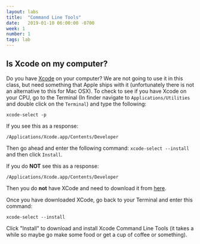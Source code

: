 ```yaml
---
layout: labs
title:  "Command Line Tools"
date:   2019-01-10 06:00:00 -0700
week: 1
number: 1
tags: lab
---
```


## Is Xcode on my computer?

Do you have [Xcode](https://developer.apple.com/xcode/) on your computer? We are not going to use it in this class, but need something that Apple ships with it (unfortunately there is not an alternative to this for Mac OSX). To check to see if you have Xcode on your CPU, go to the Terminal (In finder navigate to `Applications/Utilities` and double click on the `Terminal`) and type the following:

`xcode-select -p`

If you see this as a response:

`/Applications/Xcode.app/Contents/Developer`

Then go ahead and enter the following command: `xcode-select --install` and then click `Install`.

If you do **NOT** see this as a response:

`/Applications/Xcode.app/Contents/Developer`

Then you do **not** have XCode and need to download it from [here](https://itunes.apple.com/us/app/xcode/id497799835?mt=12).

Once you have downloaded XCode, go back to your Terminal and enter this command:

`xcode-select --install`

Click "Install" to download and install Xcode Command Line Tools (it takes a while so maybe go make some food or get a cup of coffee or something).
